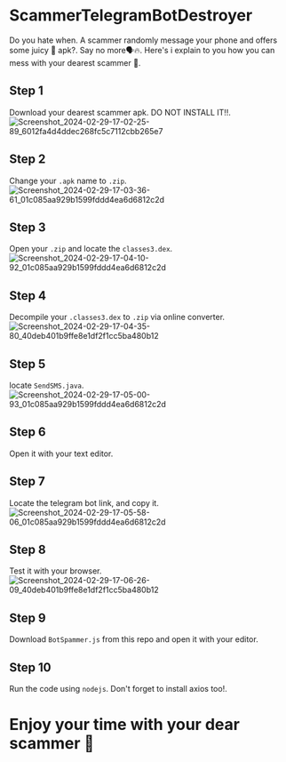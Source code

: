 # ScammerTelegramBotDestroyer
Do you hate when. A scammer randomly message your phone and offers some juicy 🤤 apk?. Say no more🗣️🔥. Here's i explain to you how you can mess with your dearest scammer 🥰.

## Step 1
Download your dearest scammer apk. DO NOT INSTALL IT!!.
![Screenshot_2024-02-29-17-02-25-89_6012fa4d4ddec268fc5c7112cbb265e7](https://github.com/swisschesee/ScammerTelegramBotDestroyer/assets/85376033/fa0d9948-6b3b-4c60-a85b-6b115b8e9251)

## Step 2
Change your ```.apk``` name to ```.zip```.
![Screenshot_2024-02-29-17-03-36-61_01c085aa929b1599fddd4ea6d6812c2d](https://github.com/swisschesee/ScammerTelegramBotDestroyer/assets/85376033/8833eff0-3ba3-42ba-9d86-5576a0e9297a)

## Step 3
Open your ```.zip``` and locate the ```classes3.dex```.
![Screenshot_2024-02-29-17-04-10-92_01c085aa929b1599fddd4ea6d6812c2d](https://github.com/swisschesee/ScammerTelegramBotDestroyer/assets/85376033/bb116fb2-b919-4fe7-96e6-0af0638ba3c1)

## Step 4
Decompile your ```.classes3.dex``` to ```.zip``` via online converter.
![Screenshot_2024-02-29-17-04-35-80_40deb401b9ffe8e1df2f1cc5ba480b12](https://github.com/swisschesee/ScammerTelegramBotDestroyer/assets/85376033/3e49398e-0aa6-462f-bb83-7733b3864aef)

## Step 5
locate ```SendSMS.java```.
![Screenshot_2024-02-29-17-05-00-93_01c085aa929b1599fddd4ea6d6812c2d](https://github.com/swisschesee/ScammerTelegramBotDestroyer/assets/85376033/b7f5bb3b-ca31-4f44-8bb6-5d94e8b3f2b1)

## Step 6 
Open it with your text editor.

## Step 7 
Locate the telegram bot link, and copy it.
![Screenshot_2024-02-29-17-05-58-06_01c085aa929b1599fddd4ea6d6812c2d](https://github.com/swisschesee/ScammerTelegramBotDestroyer/assets/85376033/e1005426-a88c-4d9b-a3f2-69bde7ea9194)

## Step 8 
Test it with your browser.
![Screenshot_2024-02-29-17-06-26-09_40deb401b9ffe8e1df2f1cc5ba480b12](https://github.com/swisschesee/ScammerTelegramBotDestroyer/assets/85376033/c57605be-2980-43f3-9275-7515288b0b3e)

## Step 9 
Download ```BotSpammer.js``` from this repo and open it with your editor.

## Step 10 
Run the code using ```nodejs```. Don't forget to install axios too!.

# Enjoy your time with your dear scammer 🥰
